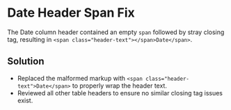 # Date Header Span Fix

The Date column header contained an empty `span` followed by stray closing tag, resulting in `<span class="header-text"></span>Date</span>`.

## Solution
- Replaced the malformed markup with `<span class="header-text">Date</span>` to properly wrap the header text.
- Reviewed all other table headers to ensure no similar closing tag issues exist.

